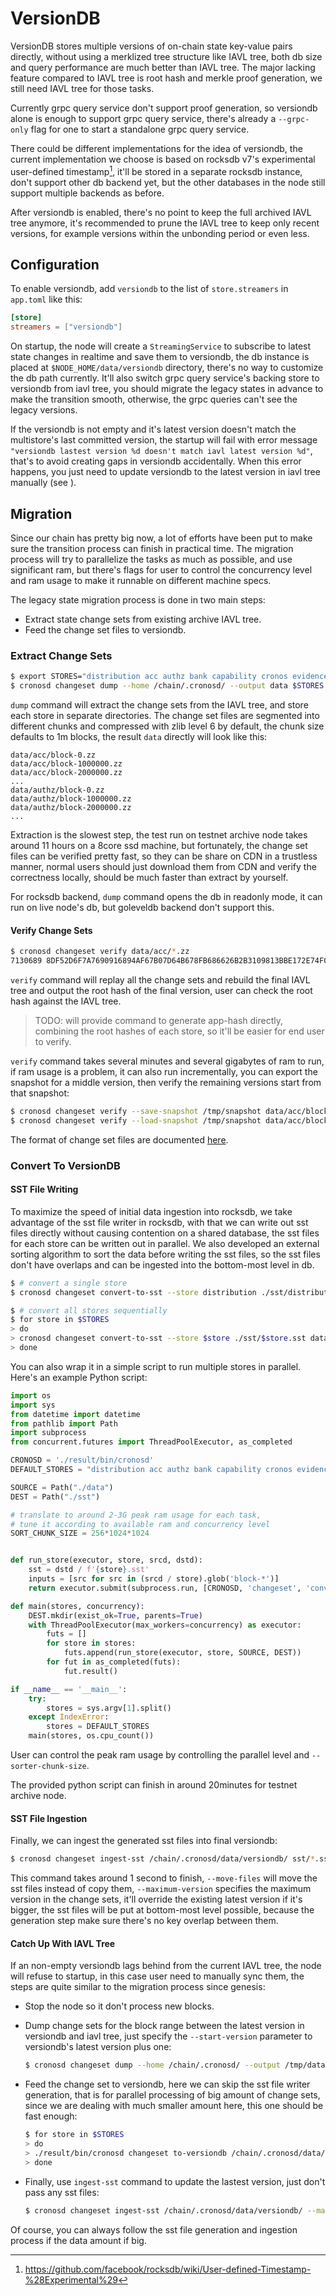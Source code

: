 # VersionDB

VersionDB stores multiple versions of on-chain state key-value pairs directly, without using a merklized tree structure like IAVL tree, both db size and query performance are much better than IAVL tree. The major lacking feature compared to IAVL tree is root hash and merkle proof generation, we still need IAVL tree for those tasks.

Currently grpc query service don't support proof generation, so versiondb alone is enough to support grpc query service, there's already a `--grpc-only` flag for one to start a standalone grpc query service.

There could be different implementations for the idea of versiondb, the current implementation we choose is based on rocksdb v7's experimental user-defined timestamp[^1], it'll be stored in a separate rocksdb instance, don't support other db backend yet, but the other databases in the node still support multiple backends as before.

After versiondb is enabled, there's no point to keep the full archived IAVL tree anymore, it's recommended to prune the IAVL tree to keep only recent versions, for example versions within the unbonding period or even less.

## Configuration

To enable versiondb, add `versiondb` to the list of `store.streamers` in `app.toml` like this:

```toml
[store]
streamers = ["versiondb"]
```

On startup, the node will create a `StreamingService` to subscribe to latest state changes in realtime and save them to versiondb, the db instance is placed at `$NODE_HOME/data/versiondb` directory, there's no way to customize the db path currently. It'll also switch grpc query service's backing store to versiondb from iavl tree, you should migrate the legacy states in advance to make the transition smooth, otherwise, the grpc queries can't see the legacy versions.

If the versiondb is not empty and it's latest version doesn't match the multistore's last committed version, the startup will fail with error message `"versiondb lastest version %d doesn't match iavl latest version %d"`, that's to avoid creating gaps in versiondb accidentally. When this error happens, you just need to update versiondb to the latest version in iavl tree manually (see [](#catch-up-with-iavl-tree)).

## Migration

Since our chain has pretty big now, a lot of efforts have been put to make sure the transition process can finish in practical time. The migration process will try to parallelize the tasks as much as possible, and use significant ram, but there's flags for user to control the concurrency level and ram usage to make it runnable on different machine specs.

The legacy state migration process is done in two main steps:

- Extract state change sets from existing archive IAVL tree.
- Feed the change set files to versiondb.

### Extract Change Sets

```bash
$ export STORES="distribution acc authz bank capability cronos evidence evm feegrant feeibc feemarket gov ibc mint params slashing staking transfer upgrade"
$ cronosd changeset dump --home /chain/.cronosd/ --output data $STORES
```

`dump` command will extract the change sets from the IAVL tree, and store each store in separate directories. The change set files are segmented into different chunks and compressed with zlib level 6 by default, the chunk size defaults to 1m blocks, the result `data` directly will look like this:

```
data/acc/block-0.zz
data/acc/block-1000000.zz
data/acc/block-2000000.zz
...
data/authz/block-0.zz
data/authz/block-1000000.zz
data/authz/block-2000000.zz
...
```

Extraction is the slowest step, the test run on testnet archive node takes around 11 hours on a 8core ssd machine, but fortunately, the change set files can be verified pretty fast, so they can be share on CDN in a trustless manner, normal users should just download them from CDN and verify the correctness locally, should be much faster than extract by yourself.

For rocksdb backend, `dump` command opens the db in readonly mode, it can run on live node's db, but goleveldb backend don't support this.

#### Verify Change Sets

```bash
$ cronosd changeset verify data/acc/*.zz
7130689 8DF52D6F7A7690916894AF67B07D64B678FB686626B2B3109813BBE172E74F08
```

`verify` command will replay all the change sets and rebuild the final IAVL tree and output the root hash of the final version, user can check the root hash against the IAVL tree.

> TODO: will provide command to generate app-hash directly, combining the root hashes of each store, so it'll be easier for end user to verify.

`verify` command takes several minutes and several gigabytes of ram to run, if ram usage is a problem, it can also run incrementally, you can export the snapshot for a middle version, then verify the remaining versions start from that snapshot:

```bash
$ cronosd changeset verify --save-snapshot /tmp/snapshot data/acc/block-0.zz data/acc/block-1000000.zz data/acc/block-2000000.zz
$ cronosd changeset verify --load-snapshot /tmp/snapshot data/acc/block-3000000.zz data/acc/block-4000000.zz data/acc/block-5000000.zz
```

The format of change set files are documented [here](memiavl/README.md#change-set-file).

### Convert To VersionDB

#### SST File Writing

To maximize the speed of initial data ingestion into rocksdb, we take advantage of the sst file writer in rocksdb, with that we can write out sst files directly without causing contention on a shared database, the sst files for each store can be written out in parallel. We also developed an external sorting algorithm to sort the data before writing the sst files, so the sst files don't have overlaps and can be ingested into the bottom-most level in db.

```bash
$ # convert a single store
$ cronosd changeset convert-to-sst --store distribution ./sst/distribution.sst data/distribution/*.zz

$ # convert all stores sequentially
$ for store in $STORES
> do
> cronosd changeset convert-to-sst --store $store ./sst/$store.sst data/$store/*.zz
> done
```

You can also wrap it in a simple script to run multiple stores in parallel. Here's an example Python script:

```python
import os
import sys
from datetime import datetime
from pathlib import Path
import subprocess
from concurrent.futures import ThreadPoolExecutor, as_completed

CRONOSD = './result/bin/cronosd'
DEFAULT_STORES = "distribution acc authz bank capability cronos evidence evm feegrant feeibc feemarket gov ibc mint params slashing staking transfer upgrade".split()

SOURCE = Path("./data")
DEST = Path("./sst")

# translate to around 2-3G peak ram usage for each task,
# tune it according to available ram and concurrency level
SORT_CHUNK_SIZE = 256*1024*1024


def run_store(executor, store, srcd, dstd):
    sst = dstd / f'{store}.sst'
    inputs = [src for src in (srcd / store).glob('block-*')]
    return executor.submit(subprocess.run, [CRONOSD, 'changeset', 'convert-to-sst', '--store', store, '--sorter-chunk-size', str(SORT_CHUNK_SIZE), sst] + inputs, check=True)

def main(stores, concurrency):
    DEST.mkdir(exist_ok=True, parents=True)
    with ThreadPoolExecutor(max_workers=concurrency) as executor:
        futs = []
        for store in stores:
            futs.append(run_store(executor, store, SOURCE, DEST))
        for fut in as_completed(futs):
            fut.result()

if __name__ == '__main__':
    try:
        stores = sys.argv[1].split()
    except IndexError:
        stores = DEFAULT_STORES
    main(stores, os.cpu_count())
```

User can control the peak ram usage by controlling the parallel level and `--sorter-chunk-size`.

The provided python script can finish in around 20minutes for testnet archive node.

#### SST File Ingestion

Finally, we can ingest the generated sst files into final versiondb:

```bash
$ cronosd changeset ingest-sst /chain/.cronosd/data/versiondb/ sst/*.sst --maximum-version 7130689 --move-files
```

This command takes around 1 second to finish, `--move-files` will move the sst files instead of copy them, `--maximum-version` specifies the maximum version in the change sets, it'll override the existing latest version if it's bigger,
the sst files will be put at bottom-most level possible, because the generation step make sure there's no key overlap between them.

#### Catch Up With IAVL Tree

If an non-empty versiondb lags behind from the current IAVL tree, the node will refuse to startup, in this case user need to manually sync them, the steps are quite similar to the migration process since genesis:

- Stop the node so it don't process new blocks.

- Dump change sets for the block range between the latest version in versiondb and iavl tree, just specify the `--start-version` parameter to versiondb's latest version plus one:

  ```bash
  $ cronosd changeset dump --home /chain/.cronosd/ --output /tmp/data --start-version 7241675 $STORES
  ```

- Feed the change set to versiondb, here we can skip the sst file writer generation, that is for parallel processing of big amount of change sets, since we are dealing with much smaller amount here, this one should be fast enough:

  ```bash
  $ for store in $STORES
  > do
  > ./result/bin/cronosd changeset to-versiondb /chain/.cronosd/data/versiondb data2/$store/*.zz --store $store
  > done
  ```

- Finally, use `ingest-sst` command to update the lastest version, just don't pass any sst files:

  ```bash
  $ cronosd changeset ingest-sst /chain/.cronosd/data/versiondb/ --maximum-version 7300922
  ```

Of course, you can always follow the sst file generation and ingestion process if the data amount if big.



[^1]: https://github.com/facebook/rocksdb/wiki/User-defined-Timestamp-%28Experimental%29
